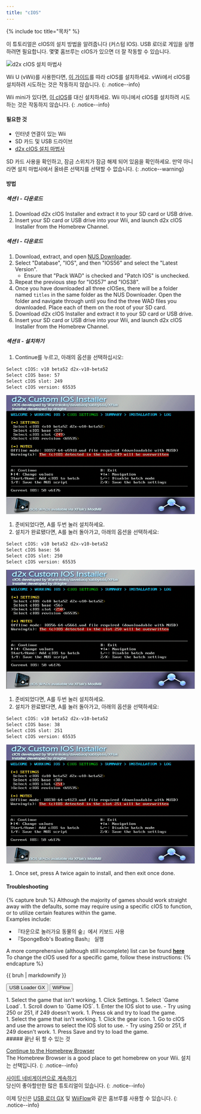 ```yaml
---
title: "cIOS"
---
```


{% include toc title="목차" %}

이 튜토리얼은 cIOS의 설치 방법을 알려줍니다 (커스텀 IOS). USB 로더로 게임을 실행하려면 필요합니다. 몇몇 홈브루는 cIOS가 있으면 더 잘 작동할 수 있습니다.

![d2x cIOS 설치 마법사](/images/cios/cIOS.png)

Wii U (vWii)를 사용한다면, [이 가이드](https://wiiu.hacks.guide/#/vwii-modding)를 따라 cIOS를 설치하세요. vWii에서 cIOS를 설치하려 시도하는 것은 작동하지 않습니다.
{: .notice--info}

Wii mini가 있다면, [이 cIOS](cios-mini)를 대신 설치하세요. Wii 미니에서 cIOS를 설치하려 시도하는 것은 작동하지 않습니다.
{: .notice--info}

#### 필요한 것

* 인터넷 연결이 있는 Wii
* SD 카드 및 USB 드라이브
* [d2x cIOS 설치 마법사](https://hbb1.oscwii.org/hbb/d2x-cios-installer/d2x-cios-installer.zip)

SD 카드 사용을 확인하고, 잠금 스위치가 잠금 해제 되어 있음을 확인하세요. 만약 아니라면 설치 마법사에서 올바른 선택지를 선택할 수 없습니다.
{: .notice--warning}

#### 방법

##### 섹션 I - 다운로드

1. Download d2x cIOS Installer and extract it to your SD card or USB drive.
1. Insert your SD card or USB drive into your Wii, and launch d2x cIOS Installer from the Homebrew Channel. </div>
<div id="without-connection" class="blanktabcontent" markdown="1">

##### 섹션 I - 다운로드

1. Download, extract, and open [NUS Downloader](https://github.com/WiiDatabase/nusdownloader/releases/download/v1.9-mod-nusfix/NUSD-Mod-NUS-Fix.zip).
1. Select "Database", "IOS", and then "IOS56" and select the "Latest Version".
   - Ensure that "Pack WAD" is checked and "Patch IOS" is unchecked.
1. Repeat the previous step for "IOS57" and "IOS38".
1. Once you have downloaded all three cIOSes, there will be a folder named `titles` in the same folder as the NUS Downloader. Open the folder and navigate through until you find the three WAD files you downloaded. Place each of them on the root of your SD card.
1. Download d2x cIOS Installer and extract it to your SD card or USB drive.
1. Insert your SD card or USB drive into your Wii, and launch d2x cIOS Installer from the Homebrew Channel.
</div>

##### 섹션 II - 설치하기

1. Continue를 누르고, 아래의 옵션을 선택하십시오:
```
Select cIOS: v10 beta52 d2x-v10-beta52
Select cIOS base: 57
Select cIOS slot: 249
Select cIOS version: 65535
```
![Install cIOS 249](/images/cios/Install249.png)
1. 준비되었다면, A를 두번 눌러 설치하세요.
1. 설치가 완료됐다면, A를 눌러 돌아가고, 아래의 옵션을 선택하세요:
```
Select cIOS: v10 beta52 d2x-v10-beta52
Select cIOS base: 56
Select cIOS slot: 250
Select cIOS version: 65535
```
![Install cIOS 250](/images/cios/Install250.png)
1. 준비되었다면, A를 두번 눌러 설치하세요.
1. 설치가 완료됐다면, A를 눌러 돌아가고, 아래의 옵션을 선택하세요:
```
Select cIOS: v10 beta52 d2x-v10-beta52
Select cIOS base: 38
Select cIOS slot: 251
Select cIOS version: 65535
```
![Install cIOS 251](/images/cios/Install251.png)
1. Once set, press A twice again to install, and then exit once done.

#### Troubleshooting

{% capture bruh %}
Although the majority of games should work straight away with the defaults, some may require using a specific cIOS to function, or to utilize certain features within the game.<br> Examples include:
* 『타운으로 놀러가요 동물의 숲』에서 키보드 사용
* 『SpongeBob's Boating Bash』 실행

A more comprehensive (although still incomplete) list can be found [**here**](https://wiki.gbatemp.net/wiki/Wii_cIOS_base_Compatibility_List)<br> To change the cIOS used for a specific game, follow these instructions:
{% endcapture %}
<div class="notice--warning">{{ bruh | markdownify }}</div>

<button class="tablinks btn btn--large btn--primary" id="defaultOpen" onclick="openTab(event, 'usbloadergx')">USB Loader GX</button>
<button class="tablinks btn btn--large btn--info" onclick="openTab(event, 'wiiflow')">WiiFlow</button>

<div id="usbloadergx" class="blanktabcontent" markdown="1">
1. Select the game that isn't working.
1. Click Settings.
1. Select `Game Load`.
1. Scroll down to `Game IOS`.
1. Enter the IOS slot to use.
    - Try using 250 or 251, if 249 doesn't work.
1. Press ok and try to load the game.
</div>
<div id="wiiflow" class="blanktabcontent" markdown="1">
1. Select the game that isn't working.
1. Click the gear icon.
1. Go to cIOS and use the arrows to select the IOS slot to use.
    - Try using 250 or 251, if 249 doesn't work.
1. Press Save and try to load the game.
</div>
##### 끝난 뒤 할 수 있는 것

[Continue to the Homebrew Browser](hbb)<br> The Homebrew Browser is a good place to get homebrew on your Wii. 설치는 선택입니다.
{: .notice--info}

[사이트 네비게이션으로 계속하기](site-navigation)<br>당신이 좋아할만한 많은 튜토리얼이 있습니다.
{: .notice--info}

이제 당신은 [USB 로더 GX](usbloadergx) 및 [WiiFlow](wiiflow)와 같은 홈브루를 사용할 수 있습니다.
{: .notice--info}

<script>
    let tabcontent = document.getElementsByClassName("blanktabcontent");
    let tablinks = document.getElementsByClassName("tablinks");

    function openTab(evt, tabName) {
        let element;

        for (element of tabcontent) {
            element.style.display = "none";
        }

        for (element of tablinks) {
            element.className = element.className.replace("btn--primary", "btn--info");
            if (!element.className.includes('btn--info'))
                element.className += " btn--info";
        }

        document.getElementById(tabName).style.display = "block";
        evt.currentTarget.className = evt.currentTarget.className.replace("btn--info", "btn--primary");
    }

    // Get the element with id="defaultOpen" and click on it
    document.getElementById("defaultOpen").click();
</script>

